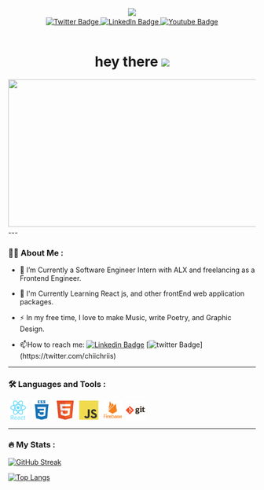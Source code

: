 <!-- BASIC INFO AND SOCIALS -->
<div id="header" align="center">
  <img src="https://media.giphy.com/media/M9gbBd9nbDrOTu1Mqx/giphy.gif" width="100"/>
  
  <div id="badges">
    <a href="https://twitter.com/chiichriis">
    <img src="https://img.shields.io/badge/Twitter-blue?style=for-the-badge&logo=twitter&logoColor=white" alt="Twitter Badge"/>
  </a>
  <a href="https://www.linkedin.com/in/chinedu-christopher-okorie-chiichriis/">
    <img src="https://img.shields.io/badge/LinkedIn-blue?style=for-the-badge&logo=linkedin&logoColor=white" alt="LinkedIn Badge"/>
  </a>
  <a href="https://www.youtube.com/c/Chiichriis">
    <img src="https://img.shields.io/badge/YouTube-red?style=for-the-badge&logo=youtube&logoColor=white" alt="Youtube Badge"/>
  </a>
  </div>
  
  <img src="https://komarev.com/ghpvc/?username=Chiichriis&style=flat-square&color=blue" alt=""/>
  
  <h1>
  hey there
  <img src="https://media.giphy.com/media/v1.Y2lkPTc5MGI3NjExNzc0NmFjMjJiMjVmNzA3Y2Y0NGExNDcwZjUxYmU1ZWY3MDZkZTNiNSZjdD1z/hvRJCLFzcasrR4ia7z/giphy.gif" width="30px"/>
  </h1>
  
</div>

<!-- ABOUT ME SECTION  -->
<div align="center">
  <img src="https://media.giphy.com/media/dWesBcTLavkZuG35MI/giphy.gif" width="600" height="300"/>
</div>
---

### :man_technologist: About Me :

- :telescope: I’m Currently a Software Engineer Intern with ALX and freelancing as a Frontend Engineer.

- :seedling: I'm Currently Learning React js, and other frontEnd web application packages.

- :zap: In my free time, I love to make Music, write Poetry, and Graphic Design.

- :mailbox:How to reach me: [![Linkedin Badge](https://img.shields.io/badge/LinkedIn-blue?style=flat&logo=Linkedin&logoColor=white)](https://www.linkedin.com/in/chinedu-christopher-okorie-chiichriis/) [![twitter Badge](https://img.shields.io/badge/Twitter-blue?style=flat&logo=twitter&logoColor=white")](https://twitter.com/chiichriis)


---

### :hammer_and_wrench: Languages and Tools :

<div>
  <img src="https://github.com/devicons/devicon/blob/master/icons/react/react-original-wordmark.svg" title="React" alt="React" width="40" height="40"/>&nbsp;
  <img src="https://github.com/devicons/devicon/blob/master/icons/css3/css3-plain-wordmark.svg"  title="CSS3" alt="CSS" width="40" height="40"/>&nbsp;
  <img src="https://github.com/devicons/devicon/blob/master/icons/html5/html5-original.svg" title="HTML5" alt="HTML" width="40" height="40"/>&nbsp;
  <img src="https://github.com/devicons/devicon/blob/master/icons/javascript/javascript-original.svg" title="JavaScript" alt="JavaScript" width="40" height="40"/>&nbsp;
  <img src="https://github.com/devicons/devicon/blob/master/icons/firebase/firebase-plain-wordmark.svg" title="Firebase" alt="Firebase" width="40" height="40"/>&nbsp;
  <img src="https://github.com/devicons/devicon/blob/master/icons/git/git-original-wordmark.svg" title="Git" **alt="Git" width="40" height="40"/>
</div>

---

### :fire: My Stats :

[![GitHub Streak](http://github-readme-streak-stats.herokuapp.com?user=Chiichriis&theme=highcontrast&mode=weekly)](https://git.io/streak-stats)

[![Top Langs](https://github-readme-stats.vercel.app/api/top-langs/?username=Chiichriis&layout=compact&theme=vision-friendly-dark)](https://github.com/anuraghazra/github-readme-stats)


<!--
**Chiichriis/Chiichriis** is a ✨ _special_ ✨ repository because its `README.md` (this file) appears on your GitHub profile.

Here are some ideas to get you started:

- 🔭 I’m currently working on ...
- 🌱 I’m currently learning ...
- 👯 I’m looking to collaborate on ...
- 🤔 I’m looking for help with ...
- 💬 Ask me about ...
- 📫 How to reach me: ...
- 😄 Pronouns: ...
- ⚡ Fun fact: ...
-->
